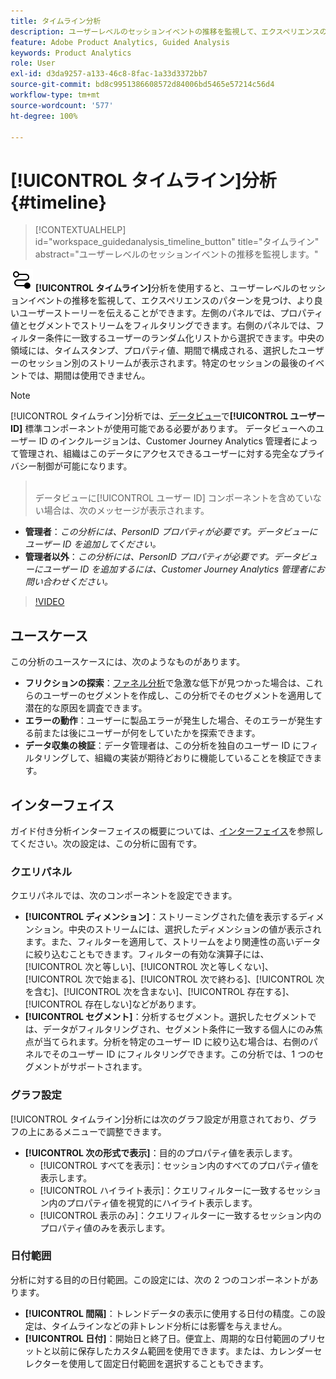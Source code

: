```yaml
---
title: タイムライン分析
description: ユーザーレベルのセッションイベントの推移を監視して、エクスペリエンスのパターンを見つけます。
feature: Adobe Product Analytics, Guided Analysis
keywords: Product Analytics
role: User
exl-id: d3da9257-a133-46c8-8fac-1a33d3372bb7
source-git-commit: bd8c9951386608572d84006bd5465e57214c56d4
workflow-type: tm+mt
source-wordcount: '577'
ht-degree: 100%

---
```


# [!UICONTROL タイムライン]分析 {#timeline}

<!-- markdownlint-disable MD034 -->

>[!CONTEXTUALHELP]
>id="workspace_guidedanalysis_timeline_button"
>title="タイムライン"
>abstract="ユーザーレベルのセッションイベントの推移を監視します。"

<!-- markdownlint-enable MD034 -->

![タイムライン](/help/assets/icons/Timeline.svg) **[!UICONTROL タイムライン]**&#x200B;分析を使用すると、ユーザーレベルのセッションイベントの推移を監視して、エクスペリエンスのパターンを見つけ、より良いユーザーストーリーを伝えることができます。左側のパネルでは、プロパティ値とセグメントでストリームをフィルタリングできます。右側のパネルでは、フィルター条件に一致するユーザーのランダム化リストから選択できます。中央の領域には、タイムスタンプ、プロパティ値、期間で構成される、選択したユーザーのセッション別のストリームが表示されます。特定のセッションの最後のイベントでは、期間は使用できません。


>[!NOTE]
>
>[!UICONTROL タイムライン]分析では、[データビュー](/help/data-views/component-reference.md#optional)で&#x200B;**[!UICONTROL ユーザー ID]** 標準コンポーネントが使用可能である必要があります。 データビューへのユーザー ID のインクルージョンは、Customer Journey Analytics 管理者によって管理され、組織はこのデータにアクセスできるユーザーに対する完全なプライバシー制御が可能になります。
>><br/>データビューに[!UICONTROL ユーザー ID] コンポーネントを含めていない場合は、次のメッセージが表示されます。
>
>* **管理者**：*この分析には、PersonID プロパティが必要です。データビューにユーザー ID を追加してください。*
>* **管理者以外**：*この分析には、PersonID プロパティが必要です。データビューにユーザー ID を追加するには、Customer Journey Analytics 管理者にお問い合わせください。*

>[!VIDEO](https://video.tv.adobe.com/v/3435768/?quality=12&learn=on&captions=jpn)



## ユースケース

この分析のユースケースには、次のようなものがあります。

* **フリクションの探索**：[ファネル分析](funnel.md)で急激な低下が見つかった場合は、これらのユーザーのセグメントを作成し、この分析でそのセグメントを適用して潜在的な原因を調査できます。
* **エラーの動作**：ユーザーに製品エラーが発生した場合、そのエラーが発生する前または後にユーザーが何をしていたかを探索できます。
* **データ収集の検証**：データ管理者は、この分析を独自のユーザー ID にフィルタリングして、組織の実装が期待どおりに機能していることを検証できます。

## インターフェイス

ガイド付き分析インターフェイスの概要については、[インターフェイス](../overview.md#interface)を参照してください。次の設定は、この分析に固有です。

### クエリパネル

クエリパネルでは、次のコンポーネントを設定できます。

* **[!UICONTROL ディメンション]**：ストリーミングされた値を表示するディメンション。中央のストリームには、選択したディメンションの値が表示されます。また、フィルターを適用して、ストリームをより関連性の高いデータに絞り込むこともできます。フィルターの有効な演算子には、[!UICONTROL 次と等しい]、[!UICONTROL 次と等しくない]、[!UICONTROL 次で始まる]、[!UICONTROL 次で終わる]、[!UICONTROL 次を含む]、[!UICONTROL 次を含まない]、[!UICONTROL 存在する]、[!UICONTROL 存在しない]などがあります。
* **[!UICONTROL セグメント]**：分析するセグメント。選択したセグメントでは、データがフィルタリングされ、セグメント条件に一致する個人にのみ焦点が当てられます。分析を特定のユーザー ID に絞り込む場合は、右側のパネルでそのユーザー ID にフィルタリングできます。この分析では、1 つのセグメントがサポートされます。

### グラフ設定

[!UICONTROL タイムライン]分析には次のグラフ設定が用意されており、グラフの上にあるメニューで調整できます。

* **[!UICONTROL 次の形式で表示]**：目的のプロパティ値を表示します。
   * [!UICONTROL すべてを表示]：セッション内のすべてのプロパティ値を表示します。
   * [!UICONTROL ハイライト表示]：クエリフィルターに一致するセッション内のプロパティ値を視覚的にハイライト表示します。
   * [!UICONTROL 表示のみ]：クエリフィルターに一致するセッション内のプロパティ値のみを表示します。

### 日付範囲

分析に対する目的の日付範囲。この設定には、次の 2 つのコンポーネントがあります。

* **[!UICONTROL 間隔]**：トレンドデータの表示に使用する日付の精度。この設定は、タイムラインなどの非トレンド分析には影響を与えません。
* **[!UICONTROL 日付]**：開始日と終了日。便宜上、周期的な日付範囲のプリセットと以前に保存したカスタム範囲を使用できます。または、カレンダーセレクターを使用して固定日付範囲を選択することもできます。


<!--

## Example

See below for an example of the analysis.

![Timeline](../assets/timeline-new.png)

-->
